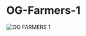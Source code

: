 # OG-Farmers-1

![OG FARMERS 1](https://user-images.githubusercontent.com/86709559/142403674-bae14394-0989-4be1-9219-1077a51462a9.png)
